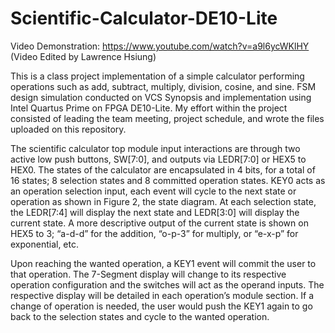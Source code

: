 # Scientific-Calculator-DE10-Lite

Video Demonstration: https://www.youtube.com/watch?v=a9l6ycWKlHY (Video Edited by Lawrence Hsiung)

This is a class project implementation of a simple calculator performing operations such as add, subtract, multiply, division, cosine, and sine. FSM design simulation conducted on VCS Synopsis and implementation using Intel Quartus Prime on FPGA DE10-Lite. My effort within the project consisted of leading the team meeting, project schedule, and wrote the files uploaded on this repository.

The scientific calculator top module input interactions are through two active low push buttons, SW[7:0], and outputs via LEDR[7:0] or HEX5 to HEX0. The states of the calculator are encapsulated in 4 bits, for a total of 16 states; 8 selection states and 8 committed operation states. KEY0 acts as an operation selection input, each event will cycle to the next state or operation as shown in Figure 2, the state diagram. At each selection state, the LEDR[7:4] will display the next state and LEDR[3:0] will display the current state. A more descriptive output of the current state is shown on HEX5 to 3; “a-d-d” for the addition, “o-p-3” for multiply, or “e-x-p” for exponential, etc.

Upon reaching the wanted operation, a KEY1 event will commit the user to that operation. The 7-Segment display will change to its respective operation configuration and the switches will act as the operand inputs. The respective display will be detailed in each operation’s module section. If a change of operation is needed, the user would push the KEY1 again to go back to the selection states and cycle to the wanted operation.

